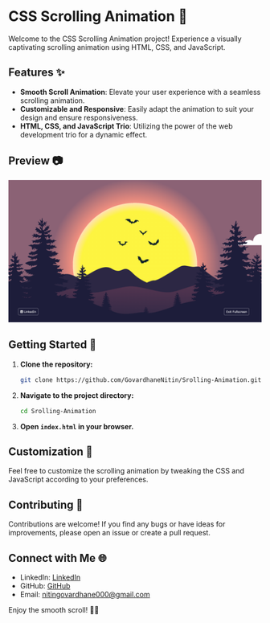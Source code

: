 # CSS Scrolling Animation 🚀

Welcome to the CSS Scrolling Animation project! Experience a visually captivating scrolling animation using HTML, CSS, and JavaScript.

## Features ✨

- **Smooth Scroll Animation**: Elevate your user experience with a seamless scrolling animation.
- **Customizable and Responsive**: Easily adapt the animation to suit your design and ensure responsiveness.
- **HTML, CSS, and JavaScript Trio**: Utilizing the power of the web development trio for a dynamic effect.

## Preview 📷

![CSS Scrolling Animation](/Srolling-Animation.png)

## Getting Started 🚀

1. **Clone the repository:**

   ```bash
   git clone https://github.com/GovardhaneNitin/Srolling-Animation.git
   ```

2. **Navigate to the project directory:**

   ```bash
   cd Srolling-Animation
   ```

3. **Open `index.html` in your browser.**

## Customization 🎨

Feel free to customize the scrolling animation by tweaking the CSS and JavaScript according to your preferences.

## Contributing 🤝

Contributions are welcome! If you find any bugs or have ideas for improvements, please open an issue or create a pull request.

## Connect with Me 🌐

- LinkedIn: [LinkedIn](https://www.linkedin.com/in/nitingovardhane/)
- GitHub: [GitHub](https://github.com/GovardhaneNitin)
- Email: nitingovardhane000@gmail.com

Enjoy the smooth scroll! 🌈✨
